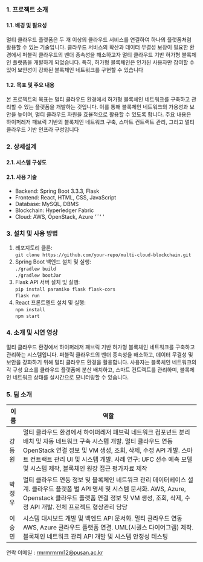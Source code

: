 ### 1. 프로젝트 소개
#### 1.1. 배경 및 필요성
멀티 클라우드 플랫폼은 두 개 이상의 클라우드 서비스를 연결하여 하나의 플랫폼처럼 활용할 수 있는 기술입니다. 클라우드 서비스의 확산과 데이터 무결성 보장이 필요한 환경에서 퍼블릭 클라우드의 벤더 종속성을 해소하고자 멀티 클라우드 기반 허가형 블록체인 플랫폼을 개발하게 되었습니다. 특히, 허가형 블록체인은 인가된 사용자만 참여할 수 있어 보안성이 강화된 블록체인 네트워크를 구현할 수 있습니다

#### 1.2. 목표 및 주요 내용
본 프로젝트의 목표는 멀티 클라우드 환경에서 허가형 블록체인 네트워크를 구축하고 관리할 수 있는 플랫폼을 개발하는 것입니다. 이를 통해 블록체인 네트워크의 가용성과 보안을 높이며, 멀티 클라우드 자원을 효율적으로 활용할 수 있도록 합니다. 주요 내용은 하이퍼레저 패브릭 기반의 블록체인 네트워크 구축, 스마트 컨트랙트 관리, 그리고 멀티 클라우드 기반 인프라 구성입니다

### 2. 상세설계
#### 2.1. 시스템 구성도


#### 2.1. 사용 기술
- Backend: Spring Boot 3.3.3, Flask
- Frontend: React, HTML, CSS, JavaScript
- Database: MySQL, DBMS
- Blockchain: Hyperledger Fabric
- Cloud: AWS, OpenStack, Azure
'``' '
### 3. 설치 및 사용 방법
1. 레포지토리 클론: 
<br/>`git clone https://github.com/your-repo/multi-cloud-blockchain.git`
2. Spring Boot 백엔드 설치 및 실행: 
<br/> `./gradlew build`
<br/> `./gradlew bootJar`
3. Flask API 서버 설치 및 실행:
<br/>`pip install paramiko flask flask-cors`
<br/>`flask run`
4. React 프론트엔드 설치 및 실행:
<br/>`npm install`
<br/>`npm start`


### 4. 소개 및 시연 영상
멀티 클라우드 환경에서 하이퍼레저 패브릭 기반 허가형 블록체인 네트워크를 구축하고 관리하는 시스템입니다. 퍼블릭 클라우드의 벤더 종속성을 해소하고, 데이터 무결성 및 보안을 강화하기 위해 멀티 클라우드 환경을 활용합니다. 사용자는 블록체인 네트워크의 각 구성 요소를 클라우드 플랫폼에 분산 배치하고, 스마트 컨트랙트를 관리하며, 블록체인 네트워크 상태를 실시간으로 모니터링할 수 있습니다.


### 5. 팀 소개
|이름|역할|
|------|---|
|강등원|멀티 클라우드 환경에서 하이퍼레저 패브릭 네트워크 컴포넌트 분리 배치 및 자동 네트워크 구축 시스템 개발. 멀티 클라우드 연동 OpenStack 연결 정보 및 VM 생성, 조회, 삭제, 수정 API 개발. 스마트 컨트랙트 관리 UI 및 시스템 개발. 사례 연구: UFC 선수 예측 모델 및 시스템 제작, 블록체인 원장 접근 평가자료 제작​|
|박정우|멀티 클라우드 연동 정보 및 블록체인 네트워크 관리 데이터베이스 설계. 클라우드 플랫폼 별 API 명세 및 시스템 문서화. AWS, Azure, Openstack 클라우드 플랫폼 연결 정보 및 VM 생성, 조회, 삭제, 수정 API 개발. 전체 프로젝트 형상관리 담당|
|이승민|시스템 대시보드 개발 및 백엔드 API 문서화. 멀티 클라우드 연동 AWS, Azure 클라우드 플랫폼 연결. UML(시퀀스 다이어그램) 제작. 블록체인 네트워크 관리 API 개발 및 시스템 안정성 테스팅​|

연락 이메일 : rmrmrmrm12@pusan.ac.kr
